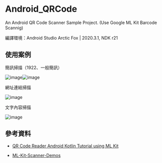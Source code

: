 # Android_QRCode

An Android QR Code Scanner Sample Project. (Use Google ML Kit Barcode Scannig)

編譯環境：Android Studio Arctic Fox | 2020.3.1, NDK r21

## 使用案例

簡訊掃描（1922、一般簡訊）

![image](https://github.com/yujung19930308/Android_QRCode/blob/main/qrcode_scan_1922.gif)![image](https://github.com/yujung19930308/Android_QRCode/blob/main/qrcode_scan_sms.gif)

網址連結掃描

![image](https://github.com/yujung19930308/Android_QRCode/blob/main/qrcode_scan_url.gif)

文字內容掃描

![image](https://github.com/yujung19930308/Android_QRCode/blob/main/qrcode_scan_text.gif)

## 參考資料

* [QR Code Reader Android Kotlin Tutorial using ML Kit](https://www.simplifiedcoding.net/qr-code-reader-android-kotlin/)

* [ML-Kit-Scanner-Demos](https://github.com/minkiapps/Firebase-HMS-ML-Kit-Scanner-Demo)
